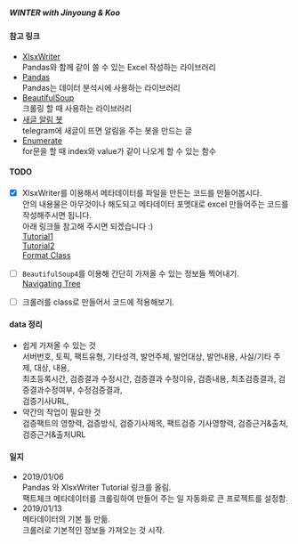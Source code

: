 ##### WINTER with Jinyoung & Koo
#### 참고 링크
- [XlsxWriter](https://xlsxwriter.readthedocs.io/#)  
Pandas와 함께 같이 쓸 수 있는 Excel 작성하는 라이브러리
- [Pandas](http://pandas.pydata.org/pandas-docs/version/0.15/tutorials.html)  
Pandas는 데이터 분석시에 사용하는 라이브러리
- [BeautifulSoup](https://www.crummy.com/software/BeautifulSoup/bs4/doc/)  
크롤링 할 때 사용하는 라이브러리
- [새글 알림 봇](https://beomi.github.io/2017/04/20/HowToMakeWebCrawler-Notice-with-Telegram/)  
telegram에 새글이 뜨면 알림을 주는 봇을 만드는 글  
- [Enumerate](http://book.pythontips.com/en/latest/enumerate.html)  
for문을 할 때 index와 value가 같이 나오게 할 수 있는 함수

#### TODO
- [x] XlsxWriter를 이용해서 메타데이터를 파일을 만든는 코드를 만들어봅시다.  
안의 내용물은 아무것이나 해도되고 메타데이터 포멧대로 excel 만들어주는 코드를 작성해주시면 됩니다.  
아래 링크들 참고해 주시면 되겠습니다 :)  
[Tutorial1](https://xlsxwriter.readthedocs.io/tutorial01.html)  
[Tutorial2](https://xlsxwriter.readthedocs.io/tutorial02.html)  
[Format Class](https://xlsxwriter.readthedocs.io/format.html)  

- [ ] `BeautifulSoup4`를 이용해 간단히 가져올 수 있는 정보들 찍어내기.  
[Navigating Tree](https://www.crummy.com/software/BeautifulSoup/bs4/doc/#navigating-the-tree)

- [ ] 크롤러를 class로 만들어서 코드에 적용해보기.

#### data 정리
- 쉽게 가져올 수 있는 것  
  서버번호, 토픽, 팩트유형, 기타성격, 발언주체, 발언대상, 발언내용, 사실/기타 주제, 대상, 내용,  
  최초등록시간, 검증결과 수정시간, 검증결과 수정이유, 검증내용, 최초검증결과, 검증결과수정여부, 수정검증결과,  
  검증기사URL, 
- 약간의 작업이 필요한 것  
  검증팩트의 영향력, 검증방식, 검증기사제목, 팩트검증 기사영향력, 검증근거&출처, 검증근거&출처URL

#### 일지
- 2019/01/06  
Pandas 와 XlsxWriter Tutorial 링크를 올림.  
팩트체크 메타데이터를 크롤링하여 만들어 주는 일 자동화로 큰 프로젝트를 설정함.
- 2019/01/13  
메타데이터의 기본 틀 만듦.  
크롤러로 기본적인 정보들 가져오는 것 시작.  
